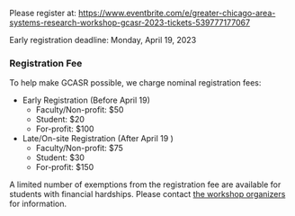 Please register at: <https://www.eventbrite.com/e/greater-chicago-area-systems-research-workshop-gcasr-2023-tickets-539777177067>

Early registration deadline: Monday, April 19, 2023

### Registration Fee

To help make GCASR possible, we charge nominal registration fees:

- Early Registration (Before April 19)
  - Faculty/Non-profit: $50
  - Student: $20
  - For-profit: $100
- Late/On-site Registration (After April 19 )
  - Faculty/Non-profit: $75
  - Student: $30
  - For-profit: $150

A limited number of exemptions from the registration fee are available for students with financial hardships. Please contact [the workshop organizers](mailto:gcasr@googlegroups.com) for information.
